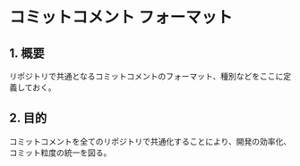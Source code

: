 # コミットコメント フォーマット
## 1. 概要
リポジトリで共通となるコミットコメントのフォーマット、種別などをここに定義しておく。  

## 2. 目的
コミットコメントを全てのリポジトリで共通化することにより、開発の効率化、コミット粒度の統一を図る。  